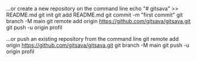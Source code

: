 …or create a new repository on the command line
echo "# gitsava" >> README.md
git init
git add README.md
git commit -m "first commit"
git branch -M main
git remote add origin https://github.com/gitsava/gitsava.git
git push -u origin profil
                
…or push an existing repository from the command line
git remote add origin https://github.com/gitsava/gitsava.git
git branch -M main
git push -u origin profil
